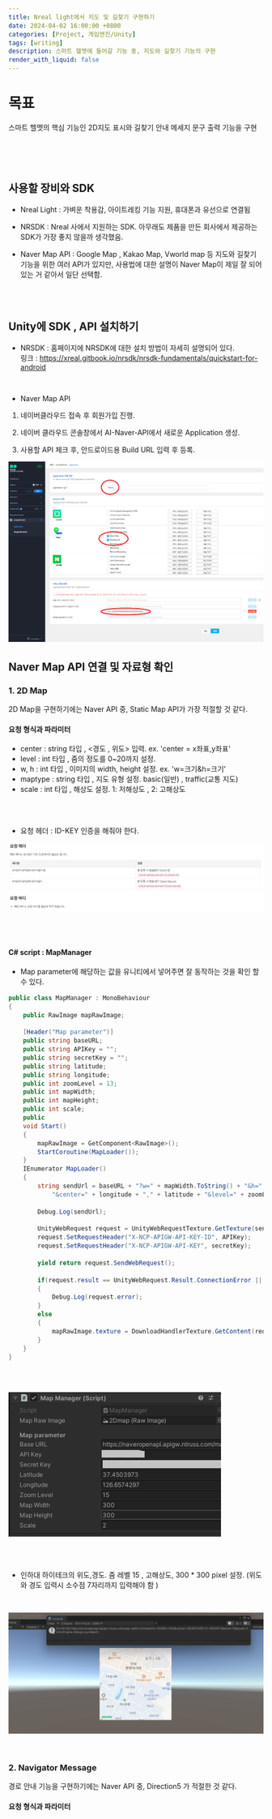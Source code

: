 ```yaml
---
title: Nreal light에서 지도 및 길찾기 구현하기
date: 2024-04-02 16:00:00 +0800
categories: [Project, 게임엔진/Unity]
tags: [writing]
description: 스마트 헬멧에 들어갈 기능 중, 지도와 길찾기 기능의 구현
render_with_liquid: false
---
```


# 목표
스마트 헬멧의 핵심 기능인 2D지도 표시와 길찾기 안내 메세지 문구 출력 기능을 구현

<br>
<br>
<br>

## 사용할 장비와 SDK
- Nreal Light : 가벼운 착용감, 아이트레킹 기능 지원,  휴대폰과 유선으로 연결됨 <br>

- NRSDK : Nreal 사에서 지원하는 SDK. 아무래도 제품을 만든 회사에서 제공하는 SDK가 가장 좋지 않을까 생각했음. <br>

- Naver Map API : Google Map , Kakao Map, Vworld map 등 지도와 길찾기 기능을 위한 여러 API가 있지만, 사용법에 대한 설명이 Naver Map이 제일 잘 되어 있는 거 같아서 일단 선택함. <br>

<br>
<br>

## Unity에 SDK , API  설치하기

- NRSDK : 홈페이지에 NRSDK에 대한 설치 방법이 자세히 설명되어 있다. <br>
링크 : <https://xreal.gitbook.io/nrsdk/nrsdk-fundamentals/quickstart-for-android> <br>
<br>

- Naver Map API 
 1. 네이버클라우드 접속 후 회원가입 진행. <br>

 2. 네이버 클라우드 콘솔창에서 AI-Naver-API에서 새로운 Application 생성. <br>

 3. 사용할 API 체크 후, 안드로이드용 Build URL 입력 후 등록. <br>

![](https://github.com/kchanis1223/kchanis1223.github.io/blob/master/_posts/image/XSaverProject/naverMap1.png?raw=true)


## Naver Map API 연결 및 자료형 확인

### 1. 2D Map

2D Map을 구현하기에는 Naver API 중, Static Map API가 가장 적절할 것 같다. 

#### 요청 형식과 파라미터

- center : string 타입 , <경도 , 위도> 입력. ex. 'center = x좌표,y좌표'
- level : int 타입 , 줌의 정도를 0~20까지 설정.
- w, h : int 타입 , 이미지의 width, height 설정. ex. 'w=크기&h=크기' 
- maptype : string 타입 , 지도 유형 설정. basic(일반) , traffic(교통 지도)
- scale : int 타입 , 해상도 설정. 1: 저해상도 ,  2: 고해상도
<br>
<br>

- 요청 헤더 : ID-KEY 인증을 해줘야 한다. <br>

![](https://github.com/kchanis1223/kchanis1223.github.io/blob/master/_posts/image/XSaverProject/naverMap2.png?raw=true)

<br>
<br>

#### C# script : MapManager
- Map parameter에 해당하는 값을 유니티에서 넣어주면 잘 동작하는 것을 확인 할 수 있다.
```c#
public class MapManager : MonoBehaviour
{
    public RawImage mapRawImage;

    [Header("Map parameter")]
    public string baseURL;
    public string APIKey = "";
    public string secretKey = "";
    public string latitude;
    public string longitude;
    public int zoomLevel = 13;
    public int mapWidth;
    public int mapHeight;
    public int scale;
    public 
    void Start()
    {
        mapRawImage = GetComponent<RawImage>();
        StartCoroutine(MapLoader());
    }
    IEnumerator MapLoader()
    {
        string sendUrl = baseURL + "?w=" + mapWidth.ToString() + "&h=" + mapHeight.ToString() +
            "&center=" + longitude + "," + latitude + "&level=" + zoomLevel.ToString() +"&scale=" + scale;

        Debug.Log(sendUrl);

        UnityWebRequest request = UnityWebRequestTexture.GetTexture(sendUrl);
        request.SetRequestHeader("X-NCP-APIGW-API-KEY-ID", APIKey);
        request.SetRequestHeader("X-NCP-APIGW-API-KEY", secretKey);

        yield return request.SendWebRequest();

        if(request.result == UnityWebRequest.Result.ConnectionError || request.result == UnityWebRequest.Result.ProtocolError)
        {
            Debug.Log(request.error);
        }
        else
        {
            mapRawImage.texture = DownloadHandlerTexture.GetContent(request);
        }
    }
}
```
<br>
<br>

![](https://github.com/kchanis1223/kchanis1223.github.io/blob/master/_posts/image/XSaverProject/naverMap3.png?raw=true)

<br>
<br>

- 인하대 하이테크의 위도,경도. 줌 레벨 15 , 고해상도, 300 * 300 pixel 설정. (위도와 경도 입력시 소수점 7자리까지 입력해야 함 )

<br>

![](https://github.com/kchanis1223/kchanis1223.github.io/blob/master/_posts/image/XSaverProject/naverMap4.png?raw=true)

<br>

### 2. Navigator Message

경로 안내 기능을 구현하기에는 Naver API 중, Direction5 가 적절한 것 같다.

#### 요청 형식과 파라미터







